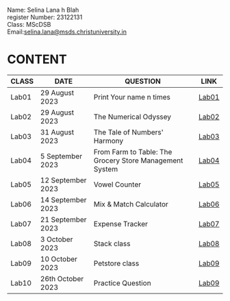 Name: Selina Lana h Blah   
register Number: 23122131  
Class: MScDSB  
Email:selina.lana@msds.christuniversity.in


# CONTENT

|CLASS|DATE|QUESTION|LINK|
|-------|----------------------|--------------------------------------|-------------------------------|
|Lab01|29 August 2023|Print Your name n times|[Lab01](https://github.com/selinalana/MScDSB-MDS171-23122131-Selina/blob/main/LABS/Lab01.ipynb)|
|Lab02|29 August 2023|The Numerical Odyssey|[Lab02](https://github.com/selinalana/MScDSB-MDS171-23122131-Selina/blob/main/LABS/Lab02.ipynb)|
|Lab03|31 August 2023|The Tale of Numbers' Harmony|[Lab03](https://github.com/selinalana/MScDSB-MDS171-23122131-Selina/blob/main/LABS/Lab03.ipynb)|
|Lab04|5 September 2023|From Farm to Table: The Grocery Store Management System|[Lab04](https://github.com/selinalana/MScDSB-MDS171-23122131-Selina/blob/main/LABS/Lab%2004.ipynb)|
|Lab05|12 September 2023|Vowel Counter|[Lab05](https://github.com/selinalana/MScDSB-MDS171-23122131-Selina/blob/main/LABS/Lab05.ipynb)|
|Lab06|14 September 2023|Mix & Match Calculator|[Lab06](https://github.com/selinalana/MScDSB-MDS171-23122131-Selina/tree/main/LABS/Lab%2006)|
|Lab07|21 September 2023|Expense Tracker|[Lab07](https://github.com/selinalana/MScDSB-MDS171-23122131-Selina/tree/main/LABS/Lab%2007)|
|Lab08|3 October 2023|Stack class|[Lab08](https://github.com/selinalana/MScDSB-MDS171-23122131-Selina/blob/main/LABS/Lab08.ipynb)|
|Lab09|10 October 2023|Petstore class|[Lab09](https://github.com/selinalana/MScDSB-MDS171-23122131-Selina/tree/main/LABS/Lab09)
|Lab10|26th October 2023|Practice Question|[Lab09](https://github.com/selinalana/MScDSB-MDS171-23122131-Selina/blob/main/LABS/Lab10.ipynb)

